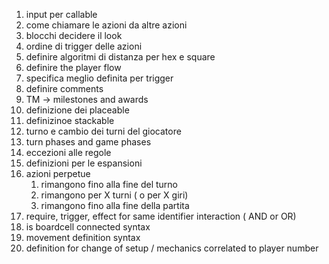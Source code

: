 1. input per callable
2. come chiamare le azioni da altre azioni
3. blocchi decidere il look
4. ordine di trigger delle azioni 
5. definire algoritmi di distanza per hex e square
6. definire the player flow
7. specifica meglio definita per trigger
8. definire comments
9. TM -> milestones and awards
10. definizione dei placeable
11. definizinoe stackable
12. turno e cambio dei turni del giocatore
13. turn phases and game phases
14. eccezioni alle regole
15. definizioni per le espansioni
16. azioni perpetue
    1.  rimangono fino alla fine del turno
    2.  rimangono per X turni ( o per X giri)
    3.  rimangono fino alla fine della partita
17. require, trigger, effect for same identifier interaction ( AND or OR)
18. is boardcell connected syntax 
19. movement definition syntax
20. definition for change of setup / mechanics correlated to player number